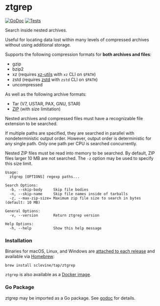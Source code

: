 # ztgrep

[![GoDoc](https://pkg.go.dev/badge/github.com/sclevine/ztgrep?status.svg)](https://pkg.go.dev/github.com/sclevine/ztgrep)
[![Tests](https://github.com/sclevine/ztgrep/actions/workflows/go.yml/badge.svg)](https://github.com/sclevine/ztgrep/actions/workflows/go.yml)

Search inside nested archives.

Useful for locating data lost within many levels of compressed archives without using additional storage.

Supports the following compression formats for **both archives and files**:
- gzip
- bzip2
- xz (requires [xz-utils](https://tukaani.org/xz/) with `xz` CLI on `$PATH`)
- zstd (requires [zstd](https://github.com/facebook/zstd) with `zstd` CLI on `$PATH`)
- uncompressed

As well as the following archive formats:
- Tar (V7, USTAR, PAX, GNU, STAR)
- [ZIP](https://en.wikipedia.org/wiki/ZIP_(file_format)) (with size limitation)

Nested archives and compressed files must have a recognizable file extension to be searched.

If multiple paths are specified, they are searched in parallel with nondeterministic output order.
However, output order is deterministic for any single path.
Only one path per CPU is searched concurrently.

Nested ZIP files must be read into memory to be searched.
By default, ZIP files larger 10 MB are not searched.
The `-z` option may be used to specify this size limit.

```
Usage:
  ztgrep [OPTIONS] regexp paths...

Search Options:
  -b, --skip-body     Skip file bodies
  -n, --skip-name     Skip file names inside of tarballs
  -z, --max-zip-size= Maximum zip file size to search in bytes (default: 10 MB)

General Options:
  -v, --version       Return ztgrep version

Help Options:
  -h, --help          Show this help message
```

### Installation

Binaries for macOS, Linux, and Windows are [attached to each release](https://github.com/sclevine/ztgrep/releases) and available via [Homebrew](https://brew.sh):
```
brew install sclevine/tap/ztgrep
```


`ztgrep` is also available as a [Docker image](https://hub.docker.com/r/sclevine/ztgrep).

### Go Package

ztgrep may be imported as a Go package.
See [godoc](https://pkg.go.dev/github.com/sclevine/ztgrep) for details.